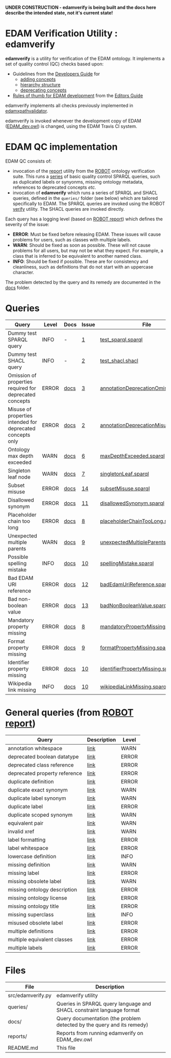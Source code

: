 **UNDER CONSTRUCTION - edamverify is being built and the docs here describe the intended state, not it's current state!**

# EDAM Verification Utility : edamverify

**edamverify** is a utility for verification of the EDAM ontology.  It implements a set of quality control (QC) checks based upon:

* Guidelines from the [Developers Guide](https://edamontologydocs.readthedocs.io/en/latest/developers_guide.html) for
  - [adding concepts](https://edamontologydocs.readthedocs.io/en/latest/developers_guide.html#adding-concepts)
  - [hierarchy structure](https://edamontologydocs.readthedocs.io/en/latest/developers_guide.html#hierarchy)
  - [deprecating concepts](https://edamontologydocs.readthedocs.io/en/latest/developers_guide.html#deprecating-concepts)
* [Rules of thumb for EDAM development](https://edamontologydocs.readthedocs.io/en/latest/editors_guide.html#rules-of-thumb-for-edam-development) from the [Editors Guide](https://edamontologydocs.readthedocs.io/en/latest/editors_guide.html)
   
edamverify implements all checks previously implemented in [edamxpathvalidator](https://github.com/edamontology/edamxpathvalidator).

edamverify is invoked whenever the development copy of EDAM ([EDAM_dev.owl](https://github.com/edamontology/edamontology/blob/master/EDAM_dev.owl)) is changed, using the EDAM Travis CI system.


# EDAM QC implementation
EDAM QC consists of:
* invocation of the [report](http://robot.obolibrary.org/report) utility from the [ROBOT](https://github.com/ontodev/robot) ontology verification suite.  This runs a [series](http://robot.obolibrary.org/report_queries/) of basic quality control SPARQL queries, such as duplicated labels or synyonms, missing ontology metadata, references to deprecated concepts *etc.*
* invocation of **edamverify** which runs a series of SPARQL and SHACL queries, defined in the `queries/` folder (see below) which are tailored specifically to EDAM.  The SPARQL queries are invoked using the ROBOT [verify](http://robot.obolibrary.org/verify) utility.  The SHACL queries are invoked directly.

Each query has a logging level (based on [ROBOT report](http://robot.obolibrary.org/report)) which defines the severity of the issue: 
* **ERROR**: Must be fixed before releasing EDAM. These issues will cause problems for users, such as classes with multiple labels.
* **WARN**: Should be fixed as soon as possible. These will not cause problems for all users, but may not be what they expect. For example, a class that is inferred to be equivalent to another named class.
* **INFO**: Should be fixed if possible. These are for consistency and cleanliness, such as definitions that do not start with an uppercase character.

The problem detected by the query and its remedy are documented in the [docs]() folder.



# Queries
Query                    | Level | Docs | Issue| File | Status
-----                    | ----- | ---- | ---- | ---- | ------
Dummy test SPARQL query  | INFO | - | [1](https://github.com/edamontology/edamverify/issues/1) | [test_sparql.sparql](queries/test_sparql.sparql) | todo
Dummy test SHACL query   | INFO | - | [2](https://github.com/edamontology/edamverify/issues/2) | [test_shacl.shacl](queries/test_shacl.shacl) | todo
Omission of properties required for deprecated concepts | ERROR | [docs](https://github.com/edamontology/edamverify/blob/master/docs/annotationDeprecationOmission.md) | [3](https://github.com/edamontology/edamverify/issues/3) | [annotationDeprecationOmission.sparql](queries/annotationDeprecationOmission.sparql) | todo
Misuse of properties intended for deprecated concepts only | ERROR | [docs](https://github.com/edamontology/edamverify/blob/master/docs/annotationDeprecationMisuse.md) | [2](https://github.com/edamontology/edamxpathvalidator/issues/2) | [annotationDeprecationMisuse.sparql](queries/annotationDeprecationMisuse.sparql) | todo
Ontology max depth exceeded | WARN | [docs](https://github.com/edamontology/edamverify/blob/master/docs/maxDepthExceeded.md) | [6](https://github.com/edamontology/edamxpathvalidator/issues/6) | [maxDepthExceeded.sparql](queries/maxDepthExceeded.sparql) | todo
Singleton leaf node | WARN | [docs](https://github.com/edamontology/edamverify/blob/master/docs/singletonLeaf.md) | [7](https://github.com/edamontology/edamxpathvalidator/issues/7) | [singletonLeaf.sparql](queries/singletonLeaf.sparql) | todo
Subset misuse | ERROR | [docs](https://github.com/edamontology/edamverify/blob/master/docs/subsetMisuse.md) | [14](https://github.com/edamontology/edamxpathvalidator/issues/14) | [subsetMisuse.sparql](queries/subsetMisuse.sparql) | todo
Disallowed synonym | ERROR | [docs](https://github.com/edamontology/edamverify/blob/master/docs/disallowedSynonym.md) | [11](https://github.com/edamontology/edamxpathvalidator/issues/11) | [disallowedSynonym.sparql](queries/disallowedSynonym.sparql) | todo
Placeholder chain too long | ERROR | [docs](https://github.com/edamontology/edamverify/blob/master/docs/placeholderChainTooLong.md) | [8](https://github.com/edamontology/edamxpathvalidator/issues/8) | [placeholderChainTooLong.sparql](queries/placeholderChainTooLong.sparql) | todo
Unexpected multiple parents | WARN | [docs](https://github.com/edamontology/edamverify/blob/master/docs/unexpectedMultipleParents.md) | [9](https://github.com/edamontology/edamxpathvalidator/issues/9) | [unexpectedMultipleParents.sparql](queries/unexpectedMultipleParents.sparql) | todo
Possible spelling mistake | INFO | [docs](https://github.com/edamontology/edamverify/blob/master/docs/spellingMistake.md) | [10](https://github.com/edamontology/edamxpathvalidator/issues/10) | [spellingMistake.sparql](queries/spellingMistake.sparql) | todo
Bad EDAM URI reference | ERROR | [docs](https://github.com/edamontology/edamverify/blob/master/docs/badEdamUriReference.md) | [12](https://github.com/edamontology/edamxpathvalidator/issues/12) | [badEdamUriReference.sparql](queries/badEdamUriReference.sparql) | todo
Bad non-boolean value | ERROR | [docs](https://github.com/edamontology/edamverify/blob/master/docs/badNonBooleanValue.md) | [13](https://github.com/edamontology/edamxpathvalidator/issues/13) | [badNonBooleanValue.sparql](queries/badNonBooleanValue.sparql) | todo
Mandatory property missing | ERROR | [docs](https://github.com/edamontology/edamverify/blob/master/docs/mandatoryPropertyMissing.md) | [8](https://github.com/edamontology/edamverify/issues/8) | [mandatoryPropertyMissing.sparql](queries/mandatoryPropertyMissing.sparql) | todo
Format property missing | ERROR | [docs](https://github.com/edamontology/edamverify/blob/master/docs/formatPropertyMissing.md) | [9](https://github.com/edamontology/edamverify/issues/8) | [formatPropertyMissing.sparql](queries/formatPropertyMissing.sparql) | todo
Identifier property missing | ERROR | [docs](https://github.com/edamontology/edamverify/blob/master/docs/identifierPropertyMissing.md) | [10](https://github.com/edamontology/edamverify/issues/8) | [identifierPropertyMissing.sparql](queries/identifierPropertyMissing.sparql) | todo
Wikipedia link missing | INFO | [docs](https://github.com/edamontology/edamverify/blob/master/docs/wikipediaLinkMissing.md) | [10](https://github.com/edamontology/edamverify/issues/8) | [wikipediaLinkMissing.sparql](queries/wikipediaLinkMissing.sparql) | todo

# General queries (from [ROBOT report](http://robot.obolibrary.org/report))
Query                         | Description | Level
----------------------------- | ----------- | -----
annotation whitespace	      | [link](http://robot.obolibrary.org/report_queries/annotation_whitespace)    | WARN
deprecated boolean datatype   | [link](http://robot.obolibrary.org/report_queries/deprecated_boolean_datatype)    | ERROR
deprecated class reference    | [link](http://robot.obolibrary.org/report_queries/deprecated_class_reference)    | ERROR
deprecated property reference |	[link](http://robot.obolibrary.org/report_queries/deprecated_property_reference)    | ERROR
duplicate definition	      | [link](http://robot.obolibrary.org/report_queries/duplicate_definition)    | ERROR
duplicate exact synonym	      | [link](http://robot.obolibrary.org/report_queries/duplicate_exact_synonym)    | WARN
duplicate label synonym	      | [link](http://robot.obolibrary.org/report_queries/duplicate_label_synonym)    | WARN
duplicate label	              | [link](http://robot.obolibrary.org/report_queries/duplicate_label)    | ERROR
duplicate scoped synonym      | [link](http://robot.obolibrary.org/report_queries/duplicate_scoped_synonym)    | WARN
equivalent pair	              | [link](http://robot.obolibrary.org/report_queries/equivalent_pair)    | WARN
invalid xref	              | [link](http://robot.obolibrary.org/report_queries/invalid_xref)    | WARN
label formatting	      | [link](http://robot.obolibrary.org/report_queries/label_formatting)    | ERROR
label whitespace	      | [link](http://robot.obolibrary.org/report_queries/label_whitespace)    | ERROR
lowercase definition	      | [link](http://robot.obolibrary.org/report_queries/lowercase_definition)    | INFO
missing definition	      | [link](http://robot.obolibrary.org/report_queries/missing_definition)    | WARN
missing label	              | [link](http://robot.obolibrary.org/report_queries/missing_label)    | ERROR
missing obsolete label	      | [link](http://robot.obolibrary.org/report_queries/missing_obsolete_label)    | WARN
missing ontology description  | [link](http://robot.obolibrary.org/report_queries/missing_ontology_description)    | ERROR
missing ontology license      | [link](http://robot.obolibrary.org/report_queries/missing_ontology_license)    | ERROR
missing ontology title	      | [link](http://robot.obolibrary.org/report_queries/missing_ontology_title)    | ERROR
missing superclass	      | [link](http://robot.obolibrary.org/report_queries/missing_superclass)    | INFO
misused obsolete label	      | [link](http://robot.obolibrary.org/report_queries/misused_obsolete_label)    | ERROR
multiple definitions	      | [link](http://robot.obolibrary.org/report_queries/multiple_definitions)    | ERROR
multiple equivalent classes   | [link](http://robot.obolibrary.org/report_queries/multiple_equivalent_classes)    | ERROR
multiple labels	              | [link](http://robot.obolibrary.org/report_queries/multiple_labels)    | ERROR


# Files

File                            | Description
----                            | -----------
src/edamverify.py               | edamverify utility
queries/                        | Queries in SPARQL query language and SHACL constraint language format
docs/                           | Query documentation (the problem detected by the query and its remedy)
reports/                        | Reports from running edamverify on EDAM_dev.owl
README.md		        | This file






